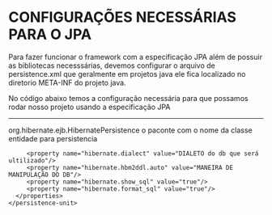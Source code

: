 # CONFIGURAÇÕES NECESSÁRIAS PARA O JPA

<p>
  Para fazer funcionar o framework com a especificação JPA além de possuir as bibliotecas necesssárias, devemos configurar o arquivo de persistence.xml que geralmente em projetos java ele fica localizado no diretorio META-INF do projeto java.
</p>

<p>No código abaixo temos a configuração necessária para que possamos rodar nosso projeto usando a especificação JPA</p>

---
<div>
  <persistence-unit name="nome-do-banco ou o nome de sua preferencia">
      <provider>org.hibernate.ejb.HibernatePersistence</provider>
      <class>o paconte com o nome da classe entidade para persistencia</class>
      <properties>
         <property name="javax.persistence.jdbc.driver" value="DRIVER do db que será ultilizado"/>
         <property name="javax.persistence.jdbc.url" value="URL do db que será ultilizado"/>
         <property name="javax.persistence.jdbc.user" value="USUÁRIO do db que será ultilizado"/>
         <property name="javax.persistence.jdbc.password" value="SENHA do db que será ultilizado"/>

         <property name="hibernate.dialect" value="DIALETO do db que será ultilizado"/>
         <property name="hibernate.hbm2ddl.auto" value="MANEIRA DE MANIPULAÇÃO DO DB"/>
         <property name="hibernate.show_sql" value="true"/>
         <property name="hibernate.format_sql" value="true"/>
      </properties>
    </persistence-unit>
</div>
